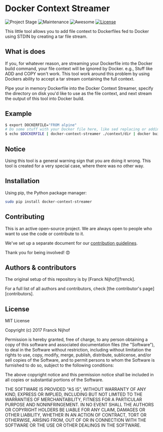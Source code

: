 # Docker Context Streamer

![Project Stage][project-stage-shield]
![Maintenance][maintenance-shield]
![Awesome][awesome-shield]
[![License][license-shield]](LICENSE.md)

This little tool allows you to add file context to Dockerfiles fed to
Docker using STDIN by creating a tar file stream.

## What is does

If you, for whatever reason, are streaming your Dockerfile into the Docker
build command, your file context will be ignored by Docker. e.g., Stuff like
ADD and COPY won't work. This tool work around this problem by using Dockers
ability to accept a tar stream containing the full context. 

Pipe your in memory Dockerfile into the Docker Context Streamer,
specify the directory on disk you'd like to use as the file context, and next
stream the output of this tool into Docker build.

## Example

```bash
$ export DOCKERFILE="FROM alpine"
# Do some stuff with your Docker file here, like sed replacing or adding things
$ echo $DOCKERFILE | docker-context-streamer ./context/dir | docker build -
```

## Notice

Using this tool is a general warning sign that you are doing it wrong.
This tool is created for a very special case, where there was no other way.

## Installation

Using pip, the Python package manager:

```bash
sudo pip install docker-context-streamer
```

## Contributing

This is an active open-source project. We are always open to people who want to
use the code or contribute to it.

We've set up a separate document for our [contribution guidelines](CONTRIBUTING.md).

Thank you for being involved! :heart_eyes:

## Authors & contributors

The original setup of this repository is by [Franck Nijhof][frenck].

For a full list of all authors and contributors,
check [the contributor's page][contributors].

## License

MIT License

Copyright (c) 2017 Franck Nijhof

Permission is hereby granted, free of charge, to any person obtaining a copy
of this software and associated documentation files (the "Software"), to deal
in the Software without restriction, including without limitation the rights
to use, copy, modify, merge, publish, distribute, sublicense, and/or sell
copies of the Software, and to permit persons to whom the Software is
furnished to do so, subject to the following conditions:

The above copyright notice and this permission notice shall be included in all
copies or substantial portions of the Software.

THE SOFTWARE IS PROVIDED "AS IS", WITHOUT WARRANTY OF ANY KIND, EXPRESS OR
IMPLIED, INCLUDING BUT NOT LIMITED TO THE WARRANTIES OF MERCHANTABILITY,
FITNESS FOR A PARTICULAR PURPOSE AND NONINFRINGEMENT. IN NO EVENT SHALL THE
AUTHORS OR COPYRIGHT HOLDERS BE LIABLE FOR ANY CLAIM, DAMAGES OR OTHER
LIABILITY, WHETHER IN AN ACTION OF CONTRACT, TORT OR OTHERWISE, ARISING FROM,
OUT OF OR IN CONNECTION WITH THE SOFTWARE OR THE USE OR OTHER DEALINGS IN THE
SOFTWARE.

[awesome-shield]: https://img.shields.io/badge/awesome%3F-yes-brightgreen.svg
[license-shield]: https://img.shields.io/github/license/hassio-addons/docker-context-streamer.svg
[maintenance-shield]: https://img.shields.io/maintenance/yes/2017.svg
[project-stage-shield]: https://img.shields.io/badge/Project%20Stage-Experimental-yellow.svg
